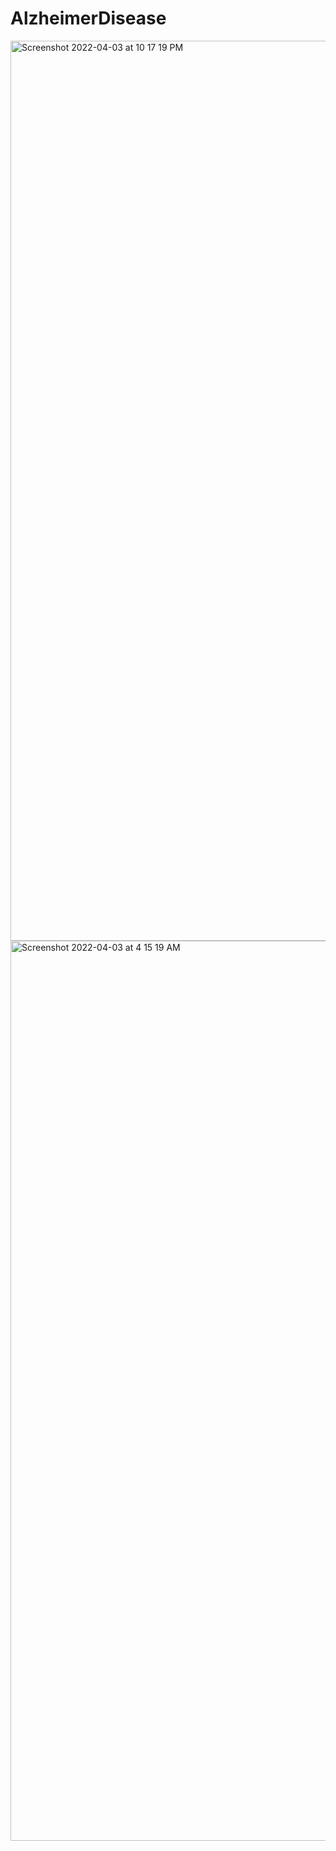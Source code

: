 # AlzheimerDisease

<img width="1440" alt="Screenshot 2022-04-03 at 10 17 19 PM" src="https://user-images.githubusercontent.com/73076997/161439599-3f2334a6-948e-46d5-96c9-1f42a42f8a1f.png">
<img width="1440" alt="Screenshot 2022-04-03 at 4 15 19 AM" src="https://user-images.githubusercontent.com/73076997/161439738-fcf06882-429c-486b-9656-30e1dfe63bb4.png">
